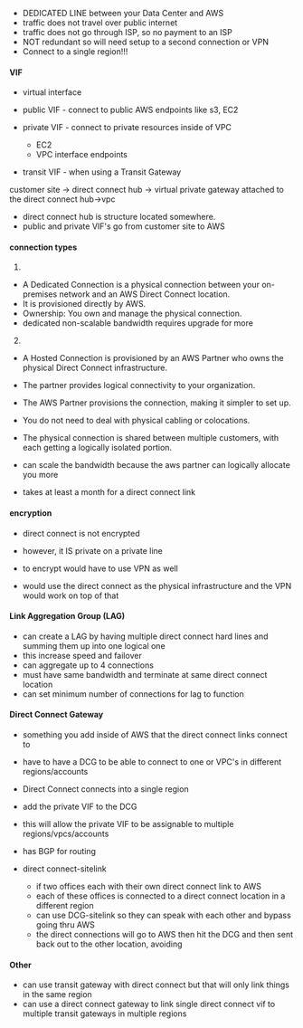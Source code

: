 * DEDICATED LINE between your Data Center and AWS
* traffic does not travel over public internet
* traffic does not go through ISP, so no payment to an ISP
* NOT redundant so will need setup to a second connection or VPN
* Connect to a single region!!!

#### VIF
* virtual interface
* public VIF - connect to public AWS endpoints like s3, EC2
* private VIF - connect to private resources inside of VPC
    * EC2
    * VPC interface endpoints 
    
* transit VIF - when using a Transit Gateway 


customer site -> direct connect hub -> virtual private gateway attached to the direct connect hub->vpc

* direct connect hub is structure located somewhere.
* public and private VIF's go from customer site to AWS


#### connection types
1. 
* A Dedicated Connection is a physical connection between your on-premises network and an AWS Direct Connect location.
* It is provisioned directly by AWS.
* Ownership: You own and manage the physical connection.
* dedicated non-scalable bandwidth requires upgrade for more


2. 
* A Hosted Connection is provisioned by an AWS Partner who owns the physical Direct Connect infrastructure.
* The partner provides logical connectivity to your organization.
* The AWS Partner provisions the connection, making it simpler to set up.
* You do not need to deal with physical cabling or colocations.
* The physical connection is shared between multiple customers, with each getting a logically isolated portion.
* can scale the bandwidth because the aws partner can logically allocate you more


* takes at least a month for a direct connect link


#### encryption
* direct connect is not encrypted
* however, it IS private on a private line
* to encrypt would have to use VPN as well

* would use the direct connect as the physical infrastructure and the VPN would work on top of that


#### Link Aggregation Group (LAG)
* can create a LAG by having multiple direct connect hard lines and summing them up into one logical one
* this increase speed and failover
* can aggregate up to 4 connections
* must have same bandwidth and terminate at same direct connect location
* can set minimum number of connections for lag to function

#### Direct Connect Gateway
* something you add inside of AWS that the direct connect links connect to
* have to have a DCG to be able to connect to one or VPC's in different regions/accounts
* Direct Connect connects into a single region
* add the private VIF to the DCG
* this will allow the private VIF to be assignable to multiple regions/vpcs/accounts
* has BGP for routing

* direct connect-sitelink
    * if two offices each with their own direct connect link to AWS
    * each of these offices is connected to a direct connect location in a different region
    * can use DCG-sitelink so they can speak with each other and bypass going thru AWS
    * the direct connections will go to AWS then hit the DCG and then sent back out to the other location, avoiding 

#### Other
* can use transit gateway with direct connect but that will only link things in the same region
* can use a direct connect gateway to link single direct connect vif to multiple transit gateways in multiple regions
